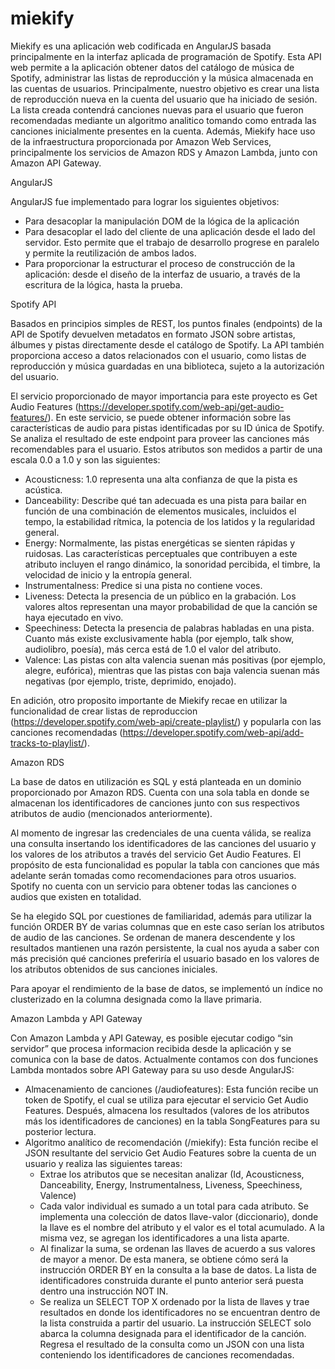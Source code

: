 # miekify
Miekify es una aplicación web codificada en AngularJS basada principalmente en la interfaz aplicada de programación de Spotify. Esta API web permite a la aplicación obtener datos del catálogo de música de Spotify, administrar las listas de reproducción y la música almacenada en las cuentas de usuarios. Principalmente, nuestro objetivo es crear una lista de reproducción nueva en la cuenta del usuario que ha iniciado de sesión. La lista creada contendrá canciones nuevas para el usuario que fueron recomendadas mediante un algoritmo analitico tomando como entrada las canciones inicialmente presentes en la cuenta. Además, Miekify hace uso de la infraestructura proporcionada por Amazon Web Services, principalmente los servicios de Amazon RDS y Amazon Lambda, junto con Amazon API Gateway.

AngularJS

AngularJS fue implementado para lograr los siguientes objetivos:

- Para desacoplar la manipulación DOM de la lógica de la aplicación
- Para desacoplar el lado del cliente de una aplicación desde el lado del servidor. Esto permite que el trabajo de desarrollo progrese en paralelo y permite la reutilización de ambos lados.
- Para proporcionar la estructurar el proceso de construcción de la aplicación: desde el diseño de la interfaz de usuario, a través de la escritura de la lógica, hasta la prueba.

Spotify API

Basados en principios simples de REST, los puntos finales (endpoints) de la API de Spotify devuelven metadatos en formato JSON sobre artistas, álbumes y pistas directamente desde el catálogo de Spotify. La API también proporciona acceso a datos relacionados con el usuario, como listas de reproducción y música guardadas en una biblioteca, sujeto a la autorización del usuario.

El servicio proporcionado de mayor importancia para este proyecto es Get Audio Features (https://developer.spotify.com/web-api/get-audio-features/). En este servicio, se puede obtener información sobre las características de audio para pistas identificadas por su ID única de Spotify. Se analiza el resultado de este endpoint para proveer las canciones más recomendables para el usuario. Estos atributos son medidos a partir de una escala 0.0 a 1.0 y  son las siguientes: 

- Acousticness: 1.0 representa una alta confianza de que la pista es acústica.
- Danceability: Describe qué tan adecuada es una pista para bailar en función de una combinación de elementos musicales, incluidos el tempo, la estabilidad rítmica, la potencia de los latidos y la regularidad general.
- Energy: Normalmente, las pistas energéticas se sienten rápidas y ruidosas. Las características perceptuales que contribuyen a este atributo incluyen el rango dinámico, la sonoridad percibida, el timbre, la velocidad de inicio y la entropía general.
- Instrumentalness: Predice si una pista no contiene voces.
- Liveness: Detecta la presencia de un público en la grabación. Los valores altos representan una mayor probabilidad de que la canción se haya ejecutado en vivo.
- Speechiness: Detecta la presencia de palabras habladas en una pista. Cuanto más existe exclusivamente habla (por ejemplo, talk show, audiolibro, poesía), más cerca está de 1.0 el valor del atributo.
- Valence: Las pistas con alta valencia suenan más positivas (por ejemplo, alegre, eufórica), mientras que las pistas con baja valencia suenan más negativas (por ejemplo, triste, deprimido, enojado).

En adición, otro proposito importante de Miekify recae en utilizar la funcionalidad de crear listas de reproduccion (https://developer.spotify.com/web-api/create-playlist/) y popularla con las canciones recomendadas (https://developer.spotify.com/web-api/add-tracks-to-playlist/).

Amazon RDS

La base de datos en utilización es SQL y está planteada en un dominio proporcionado por Amazon RDS. Cuenta con una sola tabla en donde se almacenan los identificadores de canciones junto con sus respectivos atributos de audio (mencionados anteriormente).

Al momento de ingresar las credenciales de una cuenta válida, se realiza una consulta insertando los identificadores de las canciones del usuario y los valores de los atributos a través del servicio Get Audio Features. El propósito de esta funcionalidad es popular la tabla con canciones que más adelante serán tomadas como recomendaciones para otros usuarios. Spotify no cuenta con un servicio para obtener todas las canciones o audios que existen en totalidad.

Se ha elegido SQL por cuestiones de familiaridad, además para utilizar la función ORDER BY  de varias columnas que en este caso serían los atributos de audio de las canciones. Se ordenan de manera descendente y los resultados mantienen una razón persistente, la cual nos ayuda a saber con más precisión qué canciones preferiría el usuario basado en los valores de los atributos obtenidos de sus canciones iniciales. 

Para apoyar el rendimiento de la base de datos, se implementó un índice no clusterizado en la columna designada como la llave primaria. 

Amazon Lambda y API Gateway

Con Amazon Lambda y API Gateway, es posible ejecutar codigo “sin servidor” que procesa informacion recibida desde la aplicación y se comunica con la base de datos. Actualmente contamos con dos funciones Lambda montados sobre API Gateway para su uso desde AngularJS:

- Almacenamiento de canciones (/audiofeatures):  Esta función recibe un token de Spotify, el cual se utiliza para ejecutar el servicio Get Audio Features. Después, almacena los resultados (valores de los atributos más los identificadores de canciones) en la tabla SongFeatures para su posterior lectura.
- Algoritmo analítico de recomendación (/miekify): Esta función recibe el JSON resultante del servicio Get Audio Features sobre la cuenta de un usuario y realiza las siguientes tareas:
  - Extrae los atributos que se necesitan analizar (Id, Acousticness, Danceability, Energy,  Instrumentalness, Liveness, Speechiness, Valence)
  - Cada valor individual es sumado a un total para cada atributo. Se implementa una colección de datos llave-valor (diccionario), donde la llave es el nombre del atributo y el valor es el total acumulado. A la misma vez, se agregan los identificadores a una lista aparte.
  - Al finalizar la suma, se ordenan las llaves de acuerdo a sus valores de mayor a menor. De esta manera, se obtiene cómo será la instrucción ORDER BY en la consulta a la base de datos. La lista de identificadores construida durante el punto anterior será puesta dentro una instrucción NOT IN. 
  - Se realiza un SELECT TOP X ordenado por la lista de llaves y trae resultados en donde los identificadores no se encuentran dentro de la lista construida a partir del usuario. La instrucción SELECT solo abarca la columna designada para el identificador de la canción.
Regresa el resultado de la consulta como un JSON con una lista conteniendo los identificadores de canciones recomendadas.












